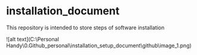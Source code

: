 # installation_document
This repository is intended to store steps of software installation

![alt text](C:\Personal Handy\0.Github_personal\installation_setup_document\github\image_1.png)